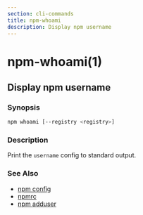 ```yaml
---
section: cli-commands 
title: npm-whoami
description: Display npm username
---
```


# npm-whoami(1)
## Display npm username

### Synopsis

```bash
npm whoami [--registry <registry>]
```

### Description

Print the `username` config to standard output.

### See Also

* [npm config](/cli-commands/npm-config)
* [npmrc](/configuring-npm/npmrc)
* [npm adduser](/cli-commands/npm-adduser)

